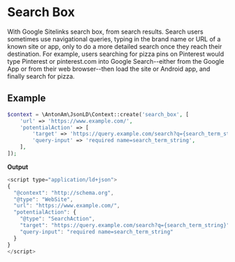 # Search Box

With Google Sitelinks search box, from search results. Search users sometimes use navigational queries, typing in the brand name or URL of a known site or app, only to do a more detailed search once they reach their destination. For example, users searching for pizza pins on Pinterest would type Pinterest or pinterest.com into Google Search--either from the Google App or from their web browser--then load the site or Android app, and finally search for pizza.

## Example

```php
$context = \AntonAm\JsonLD\Context::create('search_box', [
    'url' => 'https://www.example.com/',
    'potentialAction' => [
        'target' => 'https://query.example.com/search?q={search_term_string}',
        'query-input' => 'required name=search_term_string',
    ],
]);
```

**Output**

```javascript
<script type="application/ld+json">
{
  "@context": "http://schema.org",
  "@type": "WebSite",
  "url": "https://www.example.com/",
  "potentialAction": {
    "@type": "SearchAction",
    "target": "https://query.example.com/search?q={search_term_string}",
    "query-input": "required name=search_term_string"
  }
}
</script>
```